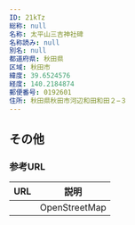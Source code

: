 ```yaml
---
ID: 21kTz
総称: null
名称: 太平山三吉神社碑
名称読み: null
別名: null
都道府県: 秋田県
区域: 秋田市
緯度: 39.6524576
経度: 140.2184874
郵便番号: 0192601
住所: 秋田県秋田市河辺和田和田２−３
---
```


## その他

### 参考URL

| URL | 説明          |
| --- | ------------- |
|     | OpenStreetMap |

